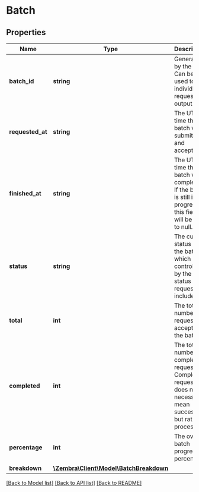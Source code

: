 # Batch

## Properties
Name | Type | Description | Notes
------------ | ------------- | ------------- | -------------
**batch_id** | **string** | Generated by the API. Can be used to pull individual request output. | [optional] 
**requested_at** | **string** | The UTC time the batch was submitted and accepted. | [optional] 
**finished_at** | **string** | The UTC time the batch was completed. If the batch is still in progress, this field will be set to null. | [optional] 
**status** | **string** | The current status of the batch which is controlled by the status of all requests included. | [optional] 
**total** | **int** | The total number of requests accepted in the batch. | [optional] 
**completed** | **int** | The total number of completed requests. Completed request does not necessarily mean successful but rather processed. | [optional] 
**percentage** | **int** | The overall batch progress percentage. | [optional] 
**breakdown** | [**\Zembra\Client\Model\BatchBreakdown**](BatchBreakdown.md) |  | [optional] 

[[Back to Model list]](../../README.md#documentation-for-models) [[Back to API list]](../../README.md#documentation-for-api-endpoints) [[Back to README]](../../README.md)

